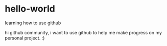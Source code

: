 # hello-world
learning how to use github

hi github community, i want to use github to help me make progress on my personal project. :)
